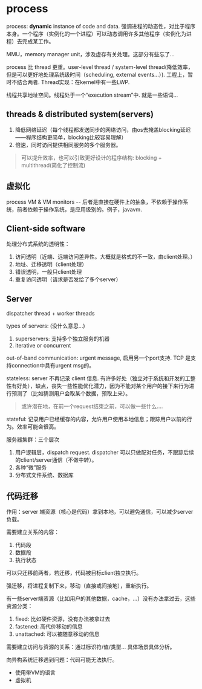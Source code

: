 # process

process: **dynamic** instance of code and data. 强调进程的动态性，对比于程序本身。一个程序（实例化的一个进程）可以动态调用许多其他程序（实例化为进程）去完成某工作。

MMU，memory manager unit，涉及虚存有关处理。这部分有些忘了...

process 比 thread 更重。user-level thread / system-level thread(降低效率，但是可以更好地处理系统级时间（scheduling, external events...）). 工程上，暂时不结合两者. Thread实现：在kernel中有一些LWP. 

线程共享地址空间。线程处于一个“execution stream”中. 就是一些语词...

## threads & distributed system(servers)

1. 降低网络延迟（每个线程都发送同步的网络访问，由os去掩盖blocking延迟——程序结构更简单，blocking比较容易理解）
2. 倍速，同时访问提供相同服务的多个服务器。

> 可以提升效率，也可以引致更好设计的程序结构: blocking + multithread(简化了控制流)

## 虚拟化 

process VM & VM monitors -- 后者是直接在硬件上的抽象，不依赖于操作系统，前者依赖于操作系统，是应用级别的。例子，javavm.

## Client-side software

处理分布式系统的透明性：
1. 访问透明（近端、远端访问差异性。大概就是格式的不一致，由client处理。）
2. 地址、迁移透明（client处理）
3. 错误透明，一般只client处理
4. 重复访问透明（请求是否发给了多个server）

## Server

dispatcher thread + worker threads

types of servers: (没什么意思...) 
1. superservers: 支持多个独立服务的机器
2. iterative or concurrent

out-of-band communication: urgent message, 启用另一个port支持. TCP 是支持connection中具有urgent msg的。

stateless: server 不再记录 client 信息. 有许多好处（独立对于系统和开发的工整性有好处），缺点，丧失一些性能优化潜力，因为不能对某个用户的接下来行为进行预测了（比如猜测用户会取某个数据，预取上来）。

> 或许潜在地，在前一个request结束之前，可以做一些什么....

stateful: 记录用户已经缓存的内容，允许用户使用本地信息；跟踪用户以前的行为。效率可能会很高。

服务器集群：三个层次
1. 用户逻辑层，dispatch request. dispatcher 可以只做配对任务，不跟踪后续的client/server通信（不做中转）。
2. 各种“微”服务
3. 分布式文件系统、数据库

## 代码迁移

作用：server 端资源（核心是代码）拿到本地，可以避免通信，可以减少server负载。

需要建立关系的内容：
1. 代码段
2. 数据段
3. 执行状态

可以只迁移前两者，若迁移，代码被目标client独立执行。

强迁移，将进程复制下来，移动（直接或间接地），重新执行。

有一些server端资源（比如用户的其他数据，cache，...）没有办法拿过去，这些资源分类：
1. fixed: 比如硬件资源，没有办法被拿过去
2. fastened: 高代价移动的信息
3. unattached: 可以被随意移动的信息

需要建立访问与资源的关系：通过标识符/值/类型... 具体场景具体分析。

向异构系统迁移遇到问题：代码可能无法执行。
- 使用带VM的语言
- 虚拟机